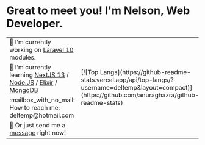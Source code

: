 # Great to meet you! I'm Nelson, Web Developer.
<table>
  <tr>
    <td>🔭 I’m currently working on <a href="https://laravel.com/docs/10.x">Laravel 10</a> modules.</td>
    <td rowspan="0">[![Top Langs](https://github-readme-stats.vercel.app/api/top-langs/?username=deltemp&layout=compact)](https://github.com/anuraghazra/github-readme-stats)</td>
  </tr>
  <tr>
    <td>
      🌱 I’m currently learning 
      <a href="https://nextjs.org/docs">NextJS 13</a> / 
      <a href="https://nodejs.org/en/docs">Node.JS</a> / 
      <a href="https://elixir-lang.org/docs.html">Elixir</a> / 
      <a href="https://www.mongodb.com/docs/">MongoDB</a>
    </td>
  </tr>
  <tr>
    <td>:mailbox_with_no_mail: How to reach me: deltemp@hotmail.com</td>
  </tr>
  <tr>
    <td>📱 Or just send me a <a href="https://wa.me/5514998651969?text=Hi%21%20I%27ve%20found%20you%20on%20GitHub%21">message</a> right now!</td>
  </tr>
</table>

